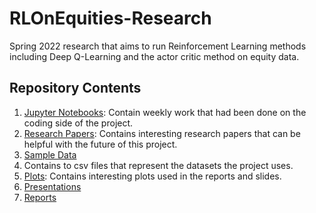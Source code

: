 # RLOnEquities-Research
Spring 2022 research that aims to run Reinforcement Learning methods including Deep Q-Learning and the actor critic method on equity data.
## Repository Contents
1. [Jupyter Notebooks](https://github.com/enisaras/RLOnEquities-Research/tree/main/jupyter%20notebooks):
Contain weekly work that had been done on the coding side of the project. 
2. [Research Papers](https://github.com/enisaras/RLOnEquities-Research/tree/main/research_papers):
Contains interesting research papers that can be helpful with the future of this project.
3. [Sample Data](https://github.com/enisaras/RLOnEquities-Research/tree/main/sample_data)
4. Contains to csv files that represent the datasets the project uses.
5. [Plots](https://github.com/enisaras/RLOnEquities-Research/tree/main/plots): Contains interesting plots used in the reports and slides.
6. [Presentations](https://github.com/enisaras/RLOnEquities-Research/tree/main/presentations)
7. [Reports](https://github.com/enisaras/RLOnEquities-Research/tree/main/reports)
